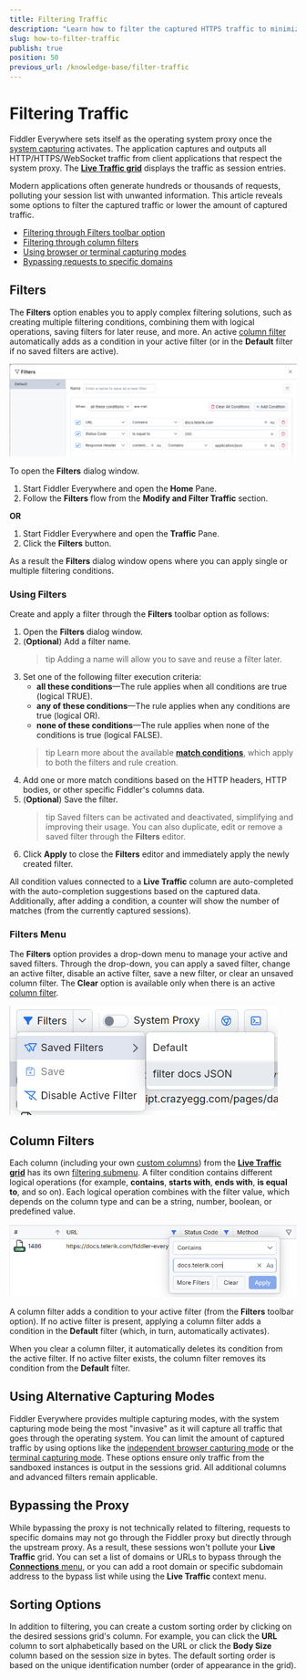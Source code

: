 ```yaml
---
title: Filtering Traffic
description: "Learn how to filter the captured HTTPS traffic to minimize the output in Live Traffic when working with the Fiddler Everywhere application."
slug: how-to-filter-traffic
publish: true
position: 50
previous_url: /knowledge-base/filter-traffic
---
```


# Filtering Traffic

Fiddler Everywhere sets itself as the operating system proxy once the [system capturing](slug://capture-traffic-get-started#system-capturing) activates. The application captures and outputs all HTTP/HTTPS/WebSocket traffic from client applications that respect the system proxy. The [**Live Traffic grid**](slug://web-sessions-list#live-traffic-grid) displays the traffic as session entries.

Modern applications often generate hundreds or thousands of requests, polluting your session list with unwanted information. This article reveals some options to filter the captured traffic or lower the amount of captured traffic.

- [Filtering through Filters toolbar option](#filters)
- [Filtering through column filters](#column-filters)
- [Using browser or terminal capturing modes](#using-alternative-capturing-modes)
- [Bypassing requests to specific domains](#bypassing-the-proxy)

## Filters

The **Filters** option enables you to apply complex filtering solutions, such as creating multiple filtering conditions, combining them with logical operations, saving filters for later reuse, and more. An active [column filter](#column-filters) automatically adds as a condition in your active filter (or in the **Default** filter if no saved filters are active).

![Filters toolbar option](./images//traffic-filters.png)

To open the **Filters** dialog window.

1. Start Fiddler Everywhere and open the **Home** Pane.
1. Follow the **Filters** flow from the **Modify and Filter Traffic** section.

**OR**

1. Start Fiddler Everywhere and open the **Traffic** Pane.
1. Click the **Filters** button.

As a result the **Filters** dialog window opens where you can apply single or multiple filtering conditions.


### Using Filters

Create and apply a filter through the **Filters** toolbar option as follows:

1. Open the **Filters** dialog window.
1. (**Optional**) Add a filter name. 
    >tip Adding a name will allow you to save and reuse a filter later.
1. Set one of the following filter execution criteria:
    - **all these conditions**&mdash;The rule applies when all conditions are true (logical TRUE).
    - **any of these conditions**&mdash;The rule applies when any conditions are true (logical OR).
    - **none of these conditions**&mdash;The rule applies when none of the conditions is true (logical FALSE).
    >tip Learn more about the available [**match conditions**](slug://modify-traffic-get-started#conditions), which apply to both the filters and rule creation.
1. Add one or more match conditions based on the HTTP headers, HTTP bodies, or other specific Fiddler's columns data.
1. (**Optional**) Save the filter.
    >tip Saved filters can be activated and deactivated, simplifying and improving their usage. You can also duplicate, edit or remove a saved filter through the **Filters** editor.
1. Click **Apply** to close the **Filters** editor and immediately apply the newly created filter.   

All condition values connected to a **Live Traffic** column are auto-completed with the auto-completion suggestions based on the captured data. Additionally, after adding a condition, a counter will show the number of matches (from the currently captured sessions).


### Filters Menu

The **Filters** option provides a drop-down menu to manage your active and saved filters. Through the drop-down, you can apply a saved filter, change an active filter, disable an active filter, save a new filter, or clear an unsaved column filter. The **Clear** option is available only when there is an active [column filter](#column-filters).

![Filters menu](./images/filters-menu.png)

## Column Filters

Each column (including your own [custom columns](slug://web-sessions-list#creating-custom-columns)) from the [**Live Traffic grid**](slug://web-sessions-list#live-traffic-grid) has its own [filtering submenu](slug://web-sessions-list#filtering-options). A filter condition contains different logical operations (for example, **contains**, **starts with**, **ends with**, **is equal to**, and so on). Each logical operation combines with the filter value, which depends on the column type and can be a string, number, boolean, or predefined value. 

![column filter menu](./images/dots-filters.png)

A column filter adds a condition to your active filter (from the **Filters** toolbar option). If no active filter is present, applying a column filter adds a condition in the **Default** filter (which, in turn, automatically activates).

When you clear a column filter, it automatically deletes its condition from the active filter. If no active filter exists, the column filter removes its condition from the **Default** filter.

## Using Alternative Capturing Modes

Fiddler Everywhere provides multiple capturing modes, with the system capturing mode being the most "invasive" as it will capture all traffic that goes through the operating system. You can limit the amount of captured traffic by using options like the [independent browser capturing mode](slug://capture-browser-traffic) or the [terminal capturing mode](slug://capture-terminal-traffic). These options ensure only traffic from the sandboxed instances is output in the sessions grid. All additional columns and advanced filters remain applicable. 

## Bypassing the Proxy

While bypassing the proxy is not technically related to filtering, requests to specific domains may not go through the Fiddler proxy but directly through the upstream proxy. As a result, these sessions won't pollute your **Live Traffic** grid. You can set a list of domains or URLs to bypass through the [**Connections** menu](slug://connections-submenu), or you can add a root domain or specific subdomain address to the bypass list while using the **Live Traffic** context menu.

## Sorting Options

In addition to filtering, you can create a custom sorting order by clicking on the desired sessions grid's column. For example, you can click the **URL** column to sort alphabetically based on the URL or click the **Body Size** column based on the session size in bytes. The default sorting order is based on the unique identification number (order of appearance in the grid).